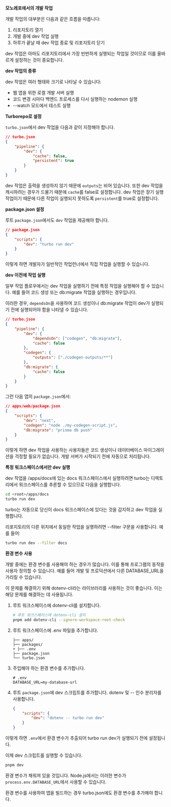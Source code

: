**모노레포에서의 개발 작업**

개발 작업의 대부분은 다음과 같은 흐름을 따릅니다:

1. 리포지토리 열기
2. 개발 중에 dev 작업 실행
3. 하루가 끝날 때 dev 작업 종료 및 리포지토리 닫기

dev 작업은 아마도 리포지토리에서 가장 빈번하게 실행되는 작업일 것이므로 이를 올바르게 설정하는 것이 중요합니다.

**dev 작업의 종류**

dev 작업은 여러 형태와 크기로 나타날 수 있습니다:

-   웹 앱을 위한 로컬 개발 서버 실행
-   코드 변경 시마다 백엔드 프로세스를 다시 실행하는 nodemon 실행
-   --watch 모드에서 테스트 실행

**Turborepo로 설정**

`turbo.json`에서 dev 작업을 다음과 같이 지정해야 합니다.

```json
// turbo.json
{
    "pipeline": {
        "dev": {
            "cache": false,
            "persistent": true
        }
    }
}
```

dev 작업은 출력을 생성하지 않기 때문에 `outputs`는 비어 있습니다. 또한 dev 작업을 캐시하려는 경우가 드물기 때문에 `cache`를 false로 설정합니다. dev 작업은 장기 실행 작업이기 때문에 다른 작업이 실행되지 못하도록 `persistent`를 true로 설정합니다.

**package.json 설정**

루트 `package.json`에서도 `dev` 작업을 제공해야 합니다.

```json
// package.json
{
    "scripts": {
        "dev": "turbo run dev"
    }
}
```

이렇게 하면 개발자가 일반적인 작업런너에서 직접 작업을 실행할 수 있습니다.

**dev 이전에 작업 실행**

일부 작업 플로우에서는 dev 작업을 실행하기 전에 특정 작업을 실행해야 할 수 있습니다. 예를 들어 코드 생성 또는 db:migrate 작업을 실행하는 경우입니다.

이러한 경우, `dependsOn`을 사용하여 코드 생성이나 db:migrate 작업이 dev가 실행되기 전에 실행되어야 함을 나타낼 수 있습니다.

```json
// turbo.json
{
    "pipeline": {
        "dev": {
            "dependsOn": ["codegen", "db:migrate"],
            "cache": false
        },
        "codegen": {
            "outputs": ["./codegen-outputs/**"]
        },
        "db:migrate": {
            "cache": false
        }
    }
}
```

그런 다음 앱의 `package.json`에서:

```json
// apps/web/package.json
{
    "scripts": {
        "dev": "next",
        "codegen": "node ./my-codegen-script.js",
        "db:migrate": "prisma db push"
    }
}
```

이렇게 하면 dev 작업을 사용하는 사용자들은 코드 생성이나 데이터베이스 마이그레이션을 걱정할 필요가 없습니다. 개발 서버가 시작되기 전에 자동으로 처리됩니다.

**특정 워크스페이스에서만 dev 실행**

dev 작업을 <root>/apps/docs에 있는 docs 워크스페이스에서 실행하려면 turbo는 디렉토리에서 워크스페이스를 추론할 수 있으므로 다음을 실행합니다.

```bash
cd <root>/apps/docs
turbo run dev
```

turbo는 자동으로 당신이 docs 워크스페이스에 있다는 것을 감지하고 dev 작업을 실행합니다.

리포지토리의 다른 위치에서 동일한 작업을 실행하려면 --filter 구문을 사용합니다. 예를 들어:

```bash
turbo run dev --filter docs
```

**환경 변수 사용**

개발 중에는 환경 변수를 사용해야 하는 경우가 많습니다. 이를 통해 프로그램의 동작을 사용자 정의할 수 있습니다. 예를 들어 개발 및 프로덕션에서 다른 DATABASE_URL을 가리킬 수 있습니다.

이 문제를 해결하기 위해 dotenv-cli라는 라이브러리를 사용하는 것이 좋습니다. 이는 해당 문제를 해결하는 데 사용됩니다.

1. 루트 워크스페이스에 dotenv-cli를 설치합니다.

    ```bash
    # 루트 워크스페이스에 dotenv-cli 설치
    pnpm add dotenv-cli --ignore-workspace-root-check
    ```

2. 루트 워크스페이스에 .env 파일을 추가합니다.

    ```
    ├── apps/
    ├── packages/
    + ├── .env
    ├── package.json
    └── turbo.json
    ```

3. 주입해야 하는 환경 변수를 추가합니다.

    ```plaintext
    # .env
    DATABASE_URL=my-database-url
    ```

4. 루트 `package.json`에 dev 스크립트를 추가합니다. dotenv 및 -- 인수 분리자를 사용합니다.

    ```json
    {
        "scripts": {
            "dev": "dotenv -- turbo run dev"
        }
    }
    ```

이렇게 하면 `.env`에서 환경 변수가 추출되어 turbo run dev가 실행되기 전에 설정됩니다.

이제 dev 스크립트를 실행할 수 있습니다.

```bash
pnpm dev
```

환경 변수가 채워져 있을 것입니다. Node.js에서는 이러한 변수가 `process.env.DATABASE_URL`에서 사용할 수 있습니다.

환경 변수를 사용하여 앱을 빌드하는 경우 turbo.json에도 환경 변수를 추가해야 합니다.
